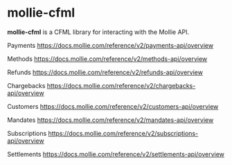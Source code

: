 # mollie-cfml

**mollie-cfml** is a CFML library for interacting with the Mollie API.

Payments
https://docs.mollie.com/reference/v2/payments-api/overview

Methods
https://docs.mollie.com/reference/v2/methods-api/overview

Refunds
https://docs.mollie.com/reference/v2/refunds-api/overview

Chargebacks
https://docs.mollie.com/reference/v2/chargebacks-api/overview

Customers
https://docs.mollie.com/reference/v2/customers-api/overview

Mandates
https://docs.mollie.com/reference/v2/mandates-api/overview

Subscriptions
https://docs.mollie.com/reference/v2/subscriptions-api/overview

Settlements
https://docs.mollie.com/reference/v2/settlements-api/overview
